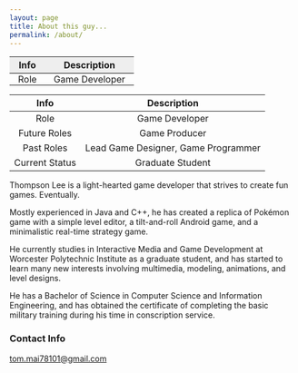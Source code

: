 ```yaml
---
layout: page
title: About this guy...
permalink: /about/
---
```


<table>
	<thead>
		<tr style="border-bottom:1px solid #000;background-color: #eee;">
			<th style="text-align:center;">Info</th>
			<th style="text-align:center;">Description</th>
		</tr>
	</thead>
	<tbody>
		<tr>
			<td  style="text-align:center;padding: 0 15px 0 15px;" >Role</td>
			<td  style="text-align:center;padding: 0 15px 0 15px;" >Game Developer</td>
		</tr>
	</tbody>
</table>

| **Info** | **Description** |
|:---:|:---:|
| Role | Game Developer |
| Future Roles | Game Producer |
| Past Roles | Lead Game Designer, Game Programmer |
| Current Status | Graduate Student | 

Thompson Lee is a light-hearted game developer that strives to create fun games. Eventually.

Mostly experienced in Java and C++, he has created a replica of Pokémon game with a simple level editor, a tilt-and-roll Android game, and a minimalistic real-time strategy game.

He currently studies in Interactive Media and Game Development at Worcester Polytechnic Institute as a graduate student, and has started to learn many new interests involving multimedia, modeling, animations, and level designs. 

He has a Bachelor of Science in Computer Science and Information Engineering, and has obtained the certificate of completing the basic military training during his time in conscription service.

### Contact Info

[tom.mai78101@gmail.com](mailto:tom.mai78101@gmail.com)
